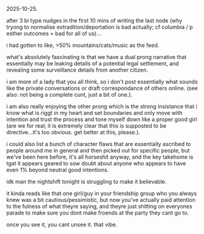 2025-10-25.  

after 3 bi type nudges in the first 10 mins of writing the last node (why tryong to normalise extradition/deportation is bad actually; cf columbia / p esther outcomes = bad for all of us)...  

i had gotten to like, >50% mountains/cats/music as the feed.  

what's absolutely fascinating is that we have a dual prong narrative that essentially may be leaking details of a potential legal settlement, and revealing some surveillance details from another citizen.  

i am more of a lady that you all think, so i don't post essentially what sounds like the private conversations or draft correspondance of others online. (see also: not being a complete cunt, just a bit of one.).  

i am also really enjoying the other prong which is the strong insistance that i know what is riggt in my heart and set boundaries and only move with intention and trust the process and tone myself down like a proper good girl (are we for real; it is extremely clear that this is supposted to be directive...it's too obvious. get better at this, please.).  

i could also list a bunch of character flaws that are essentially ascribed to people around me in general and then picked out for specific people, but we've been here before, it's all horseshit anyway, and the key takehome is tgat it appears geared to sow doubt about anyone who appears to have even 1% beyond neutral good intentions.  

idk man the nightshift tonight is struggling to make it believable.  

it kinda reads like that one girl/guy in your friendship group who you always knew was a bit cautious/pessimistic, but now you've actually paid attention to the fulness of what theyre saying, and theyre just shitting on everyones parade to make sure you dont make froends at the party they cant go to.  

once you see it, you cant unsee it. that vibe.  

